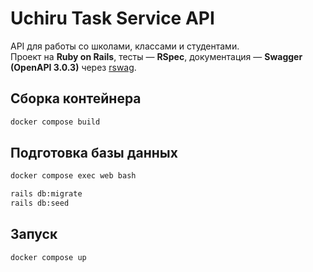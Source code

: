 # Uchiru Task Service API

API для работы со школами, классами и студентами.  
Проект на **Ruby on Rails**, тесты — **RSpec**, документация — **Swagger (OpenAPI 3.0.3)** через [rswag](https://github.com/rswag/rswag).


## Сборка контейнера

```bash
docker compose build
```
## Подготовка базы данных

```bash
docker compose exec web bash
```

```bash
rails db:migrate
rails db:seed
```
## Запуск

```bash
docker compose up
```
